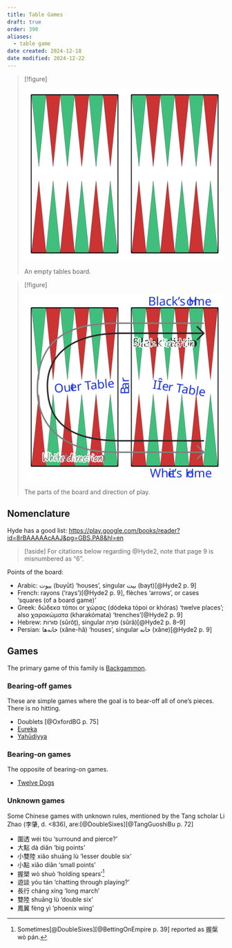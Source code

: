 ```yaml
---
title: Table Games
draft: true
order: 390
aliases:
  - table game
date created: 2024-12-18
date modified: 2024-12-22
---
```


> [!figure]
>
> ![](table_empty.svg)
>
> An empty tables board.

> [!figure]
>
> ![](backgammon_labelled.svg)
>
> The parts of the board and direction of play.

## Nomenclature

Hyde has a good list: https://play.google.com/books/reader?id=8rBAAAAAcAAJ&pg=GBS.PA8&hl=en

> [!aside]
> For citations below regarding @Hyde2, note that page 9 is misnumbered as “6”.

Points of the board:
- Arabic: <span lang="ar">بيوت</span> (<span lang="ar-Latn">buyūt</span>) ‘houses’, singular <span lang="ar">بيت</span> (<span lang="ar-Latn">bayt</span>)[@Hyde2 p. 9]
- French: <span lang="fr">rayons</span> (‘rays’)[@Hyde2 p. 9], <span lang="fr">flèches</span> ‘arrows’, or <span lang="fr">cases</span> ‘squares (of a board game)’
- Greek: <span lang="el">δώδεκα τόποι</span> or <span lang="el">χώρας</span> (<span lang="el-Latn">dódeka tópoi</span> or <span lang="el-Latn">khóras</span>) ‘twelve places’; also <span lang="el">χαρακώματα</span> (<span lang="el-Latn">kharakómata</span>) ‘trenches’[@Hyde2 p. 9]
- Hebrew: <span lang="he">סוּרוֹת</span> (<span lang="he-Latn">sûrôṯ</span>), singular <span lang="he">סוּרָה</span> (<span lang="he-Latn">sûrâ</span>)[@Hyde2 p. 8–9]
- Persian: <span lang="fa">خانه‌ها</span> (<span lang="fa-Latn">xâne-hâ</span>) ‘houses’, singular <span lang="fa">خانه</span> (<span lang="fa-Latn">xâne</span>)[@Hyde2 p. 9]

## Games

The primary game of this family is [Backgammon](games/backgammon/backgammon.md).

### Bearing-off games

These are simple games where the goal is to bear-off all of
one’s pieces. There is no hitting.

- Doublets [@OxfordBG p. 75]
- [Eureka](games/eureka/eureka.md)
- [Yahūdiyya](games/yahudiyya/yahudiyya.md)

### Bearing-on games

The opposite of bearing-on games.

- [Twelve Dogs](games/twelve-dogs/twelve-dogs.md)

### Unknown games

Some Chinese games with unknown rules, mentioned by the Tang scholar Li Zhao (<span lang="zh">李肇</span>, d. &lt;836), are:[@DoubleSixes][@TangGuoshiBu p. 72]

- <span lang="zh">圍透</span> <span lang="cmn-Latn-pinyin">wéi tòu</span> ‘surround and pierce?’
- <span lang="zh">大點</span> <span lang="cmn-Latn-pinyin">dà diǎn</span> ‘big points’
- <span lang="zh">小雙陸</span> <span lang="cmn-Latn-pinyin">xiǎo shuāng lù </span> ‘lesser double six’
- <span lang="zh">小點</span> <span lang="cmn-Latn-pinyin">xiǎo diǎn</span> ‘small points’
- <span lang="zh">握槊</span> <span lang="cmn-Latn-pinyin">wò shuò</span> ‘holding spears’[^fn0]
- <span lang="zh">遊談</span> <span lang="cmn-Latn-pinyin">yóu tán</span> ‘chatting through playing?’
- <span lang="zh">長行</span> <span lang="cmn-Latn-pinyin">cháng xíng</span> ‘long march’
- <span lang="zh">雙陸</span> <span lang="cmn-Latn-pinyin">shuāng lù</span> ‘double six’
- <span lang="zh">鳳翼</span> <span lang="cmn-Latn-pinyin">fèng yì</span> ‘phoenix wing’


[^fn0]: Sometimes[@DoubleSixes][@BettingOnEmpire p. 39] reported as <span lang="zh">握槃</span> <span lang="cmn-Latn-pinyin">wò pán</span>.
